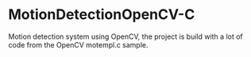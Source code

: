 # MotionDetectionOpenCV-C

Motion detection system using OpenCV, the project is build with a lot of code from the OpenCV motempl.c sample.

